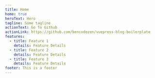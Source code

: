 ```yaml
---
title: Home
home: true
heroText: Hero
tagline: Some tagline
actionText: Go To Github
actionLink: https://github.com/bencodezen/vuepress-blog-boilerplate
features:
  - title: Feature 1
    details: Feature Details
  - title: Feature 2
    details: Feature Details
  - title: Feature 3
    details: Feature Details
footer: This is a footer
---
```

